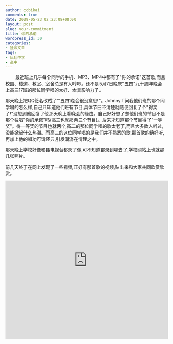 ```yaml
---
author: ccbikai
comments: true
date: 2009-05-23 02:23:08+08:00
layout: post
slug: your-commitment
title: 你的承诺
wordpress_id: 30
categories:
- 扯淡文章
tags:
- 凤翔中学
- 高中
---
```




        最近班上几乎每个同学的手机、MP3、MP4中都有了"你的承诺"这首歌,而且校园、楼道、教室、室舍总是有人哼哼。还不是5月7日晚庆"五四"九十周年晚会上高三17班的那位同学唱的太好、太具影响力了。<!-- more -->

那天晚上把QQ签名改成了"'五四'晚会很没意思!"。Johnny.T问我他们班的那个同学唱的怎么样,自己只知道他们班有节目,具体节日不清楚就随便回复了个"得奖了!"没想到他回复了他那天晚上看晚会的缘由。自己好好想了想他们班的节目不是那个独唱"你的承诺"吗(高三也就那两三个节目)。后来才知道那个节目得了"一等奖"。得一等奖的节目也就两个,高二的那位同学唱的歌太老了,而且大多数人听过,没能掀起什么热潮。而高三的这位同学唱的是我们并不熟悉的歌,那首歌的确好听,再加上他的唱功可谓经典,引发潮流在情理之中。

那天晚上学校好像和县电视台都录了像,可不知道都录到哪去了,学校网站上也就那几张照片。

前几天终于在网上发现了一些视频,正好有那首歌的视频,贴出来和大家共同欣赏欣赏。  
<iframe height=498 width=510 src="http://player.youku.com/embed/XMTQ2MDgzMDQ0" frameborder=0 allowfullscreen></iframe>










